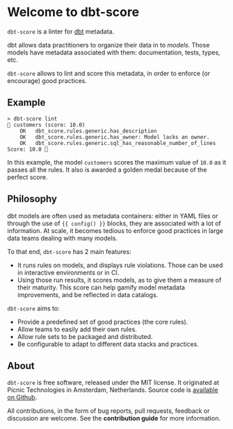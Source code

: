 # Welcome to dbt-score

`dbt-score` is a linter for [dbt](https://www.getdbt.com/) metadata.

dbt allows data practitioners to organize their data in to _models_. Those
models have metadata associated with them: documentation, tests, types, etc.

`dbt-score` allows to lint and score this metadata, in order to enforce (or
encourage) good practices.

## Example

```
> dbt-score lint
🥇 customers (score: 10.0)
    OK   dbt_score.rules.generic.has_description
    OK   dbt_score.rules.generic.has_owner: Model lacks an owner.
    OK   dbt_score.rules.generic.sql_has_reasonable_number_of_lines
Score: 10.0 🥇
```

In this example, the model `customers` scores the maximum value of `10.0` as it
passes all the rules. It also is awarded a golden medal because of the perfect
score.

## Philosophy

dbt models are often used as metadata containers: either in YAML files or
through the use of `{{ config() }}` blocks, they are associated with a lot of
information. At scale, it becomes tedious to enforce good practices in large
data teams dealing with many models.

To that end, `dbt-score` has 2 main features:

- It runs rules on models, and displays rule violations. Those can be used in
  interactive environments or in CI.
- Using those run results, it scores models, as to give them a measure of their
  maturity. This score can help gamify model metadata improvements, and be
  reflected in data catalogs.

`dbt-score` aims to:

- Provide a predefined set of good practices (the core rules).
- Allow teams to easily add their own rules.
- Allow rule sets to be packaged and distributed.
- Be configurable to adapt to different data stacks and practices.

## About

`dbt-score` is free software, released under the MIT license. It originated at
Picnic Technologies in Amsterdam, Netherlands. Source code is
[available on Github](https://github.com/PicnicSupermarket/dbt-score).

All contributions, in the form of bug reports, pull requests, feedback or
discussion are welcome. See the **contribution guide** for more information.

